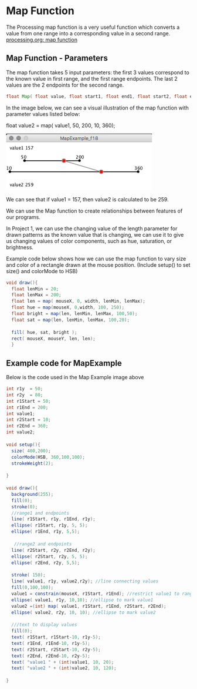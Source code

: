 # Map Function

The Processing map function is a very useful function which converts a value from one range into a corresponding value in a second range. [processing.org: map function](https://processing.org/reference/map_.html)

## Map Function - Parameters

The map function takes 5 input parameters: the first 3 values correspond to the known value in first range, and the first range endpoints. The last 2 values are the 2 endpoints for the second range.

```java
float Map( float value, float start1, float end1, float start2, float end2)
```

In the image below, we can see a visual illustration of the map function with parameter values listed below:

float value2 = map\( value1, 50, 200, 10, 360\);

![](../.gitbook/assets/screen-shot-2018-09-13-at-1.18.40-pm.png)

We can see that if value1 = 157, then value2 is calculated to be 259.

We can use the Map function to create relationships between features of our programs.

In Project 1, we can use the changing value of the length parameter for drawn patterns as the known value that is changing, we can use it to give us changing values of color components, such as hue, saturation, or brightness.

Example code below shows how we can use the map function to vary size and color of a rectangle drawn at the mouse position. \(Include setup\(\) to set size\(\) and colorMode to HSB\)

```java
void draw(){
  float lenMin = 20;
  float lenMax = 200;
  float len = map( mouseX, 0, width, lenMin, lenMax);
  float hue = map(mouseX, 0,width, 100, 250);
  float bright = map(len, lenMin, lenMax, 100,50);
  float sat = map(len, lenMin, lenMax, 100,20);

  fill( hue, sat, bright );
  rect( mouseX, mouseY, len, len);
  }
```

## Example code for MapExample

Below is the code used in the Map Example image above

```java
int r1y  = 50;
int r2y  = 80;
int r1Start = 50;
int r1End = 200;
int value1;
int r2Start = 10;
int r2End = 360;
int value2;

void setup(){
  size( 400,200);
  colorMode(HSB, 360,100,100);
  strokeWeight(2);

}

void draw(){
  background(255);
  fill(0);
  stroke(0);
  //range1 and endpoints
  line( r1Start, r1y, r1End, r1y);
  ellipse( r1Start, r1y, 5, 5);
  ellipse( r1End, r1y, 5,5);

   //range2 and endpoints
  line( r2Start, r2y, r2End, r2y);
  ellipse( r2Start, r2y, 5, 5);
  ellipse( r2End, r2y, 5,5);

  stroke( 150);
  line( value1, r1y, value2,r2y); //line connecting values
  fill(0,100,100);
  value1 = constrain(mouseX, r1Start, r1End); //restrict value1 to range1
  ellipse( value1, r1y, 10,10); //ellipse to mark value1
  value2 =(int) map( value1, r1Start, r1End, r2Start, r2End);
  ellipse( value2, r2y, 10, 10); //ellipse to mark value2

  ///text to display values
  fill(0);
  text( r1Start, r1Start-10, r1y-5);
  text( r1End, r1End-10, r1y-5);
  text( r2Start, r2Start-10, r2y-5);
  text( r2End, r2End-10, r2y-5);
  text( "value1 " + (int)value1, 10, 20);
  text( "value2 " + (int)value2, 10, 120); 

}
```

